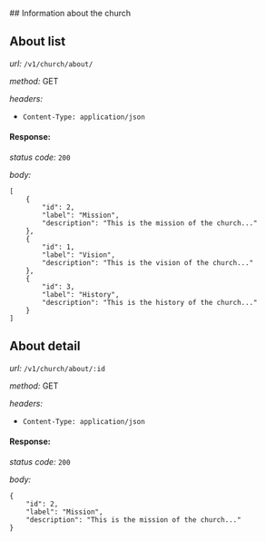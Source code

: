 ## Information about the church

## About list
*url:* `/v1/church/about/`

*method:* GET

*headers:* 
* `Content-Type: application/json`

#### Response:

*status code:* `200`

*body:*

```
[
    {
        "id": 2,
        "label": "Mission",
        "description": "This is the mission of the church..."
    },
    {
        "id": 1,
        "label": "Vision",
        "description": "This is the vision of the church..."
    },
    {
        "id": 3,
        "label": "History",
        "description": "This is the history of the church..."
    }
]
``` 

## About detail
*url:* `/v1/church/about/:id`

*method:* GET

*headers:* 
* `Content-Type: application/json`

#### Response:

*status code:* `200`

*body:*

```
{
    "id": 2,
    "label": "Mission",
    "description": "This is the mission of the church..."
}
``` 